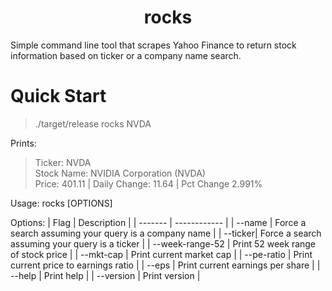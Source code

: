 # <center>rocks</center>
Simple command line tool that scrapes Yahoo Finance to return stock information based on ticker or a company name search. 

# Quick Start
> ./target/release rocks NVDA  

Prints:   

>Ticker: NVDA  
>Stock Name: NVIDIA Corporation (NVDA)  
>Price: 401.11 | Daily Change: 11.64 | Pct Change 2.991%  


Usage:
  rocks [OPTIONS] <QUERY>

  

Options:
| Flag    |  Description |
| ------- | ------------ |
| --name  | Force a search assuming your query is a company name |
| --ticker| Force a search assuming your query is a ticker |
| --week-range-52     | Print 52 week range of stock price |
| --mkt-cap           | Print current market cap |
| --pe-ratio          | Print current price to earnings ratio |
| --eps               | Print current earnings per share |
| --help              | Print help |
| --version           | Print version |
